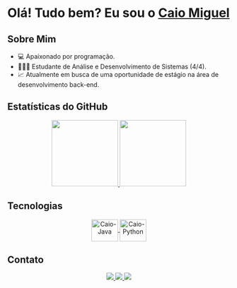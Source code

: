 # Olá! Tudo bem? Eu sou o [Caio Miguel](https://www.linkedin.com/in/caiomiguel95/)

## Sobre Mim
- 💻 Apaixonado por programação.
- 👨🏿‍🎓 Estudante de Análise e Desenvolvimento de Sistemas (4/4).
- 📈 Atualmente em busca de uma oportunidade de estágio na área de desenvolvimento back-end.

## Estatísticas do GitHub
<div align="center">
  <a href="https://github.com/caioz95">
    <img height="150em" src="https://github-readme-stats.vercel.app/api?username=caioz95&count_private=true&include_all_commits=true&show_icons=true&theme=dracula&hide_border=false&show_owner=true"/>
    <img height="150em" src="https://github-readme-stats.vercel.app/api/top-langs/?username=caioz95&theme=dracula&hide_border=false&layout=compact"/>
  </a>
</div>

## Tecnologias
<div align="center">
  <a href="https://github.com/caioz95/java-AT" target="_blank">
    <img align="center" alt="Caio-Java" height="50" width="60" src="https://cdn.jsdelivr.net/gh/devicons/devicon/icons/java/java-original-wordmark.svg"/>
    </a>
  <a href="https://github.com/caioz95/automatizador_de_tarefas" target="_blank">
    <img align="center" alt="Caio-Python" height="50" width="60" src="https://cdn.jsdelivr.net/gh/devicons/devicon/icons/python/python-original-wordmark.svg"/>
    </a>
</div>

## Contato
<div align="center">
  <a href="https://www.linkedin.com/in/caio-miguel-paix%C3%A3o-da-silva-00324b11a/" target="_blank">
    <img src="https://img.shields.io/badge/-LinkedIn-%230077B5?style=for-the-badge&logo=linkedin&logoColor=white" target="_blank">
  </a>
  <a href="https://wa.me/5511958812742?text=Ol%C3%A1+peguei+o+seu+contato+pelo+GitHub%21" target="_blank">
    <img src="https://img.shields.io/badge/WhatsApp-25D366?style=for-the-badge&logo=whatsapp&logoColor=white" target="_blank">
  </a> 
  <a href="mailto:caiodev95@gmail.com" target="_blank">
    <img src="https://img.shields.io/badge/-Gmail-%23333?style=for-the-badge&logo=gmail&logoColor=white">
  </a>
</div>






